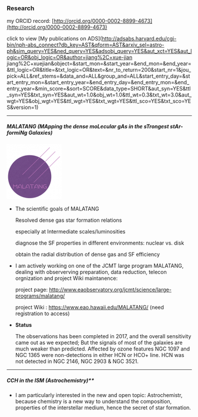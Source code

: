 ### Research



my ORCID record: [http://orcid.org/0000-0002-8899-4673](http://orcid.org/0000-0002-8899-4673) 

click to view [My publications on ADS](http://adsabs.harvard.edu/cgi-bin/nph-abs_connect?db_key=AST&qform=AST&arxiv_sel=astro-ph&sim_query=YES&ned_query=YES&adsobj_query=YES&aut_xct=YES&aut_logic=OR&obj_logic=OR&author=jiang%2C+xue-jian jiang%2C+xuejian&object=&start_mon=&start_year=&end_mon=&end_year=&ttl_logic=OR&title=&txt_logic=OR&text=&nr_to_return=200&start_nr=1&jou_pick=ALL&ref_stems=&data_and=ALL&group_and=ALL&start_entry_day=&start_entry_mon=&start_entry_year=&end_entry_day=&end_entry_mon=&end_entry_year=&min_score=&sort=SCORE&data_type=SHORT&aut_syn=YES&ttl_syn=YES&txt_syn=YES&aut_wt=1.0&obj_wt=1.0&ttl_wt=0.3&txt_wt=3.0&aut_wgt=YES&obj_wgt=YES&ttl_wgt=YES&txt_wgt=YES&ttl_sco=YES&txt_sco=YES&version=1)

------

##### MALATANG (MApping the dense moLecular gAs in the sTrongest stAr-formiNg Galaxies)



![MALATANG-150x150](images/MALATANG-150x150.png)

- The scientific goals of MALATANG

  Resolved dense gas star formation relations
  
  especially at Intermediate scales/luminosities
  
  diagnose the SF properties in different environments: nuclear vs. disk
  
  obtain the radial distribution of dense gas and SF efficiency

- I am actively working on one of the JCMT large program MALATANG, dealing with observerving preparation, data reduction, telecon orgnization and project Wiki maintanence:

  project page: http://www.eaobservatory.org/jcmt/science/large-programs/malatang/

  project Wiki : https://www.eao.hawaii.edu/MALATANG/ (need registration to access)

- **Status**

  The observations has been completed in 2017, and the overall sensitivity came out as we expected; But the signals of most of the galaxies are much weaker than predicted. Affected by ozone features NGC 1097 and NGC 1365 were non-detections in either HCN or HCO+ line. HCN was not detected in NGC 2146, NGC 2903 & NGC 3521.

  

------



##### CCH in the ISM (Astrochemistry)**

- I am particularly interested in the new and open topic: Astrochemistr, because chemistry is a new way to understand the composition, properties of the interstellar medium, hence the secret of star formation.

   
